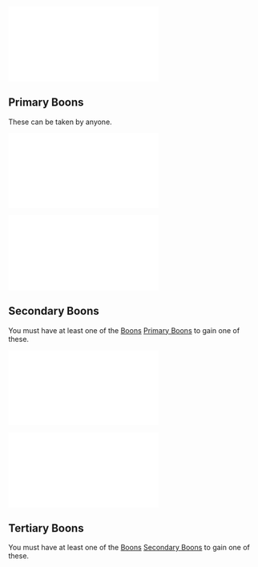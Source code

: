 ![Barbarian](Barbarian.md)
## Primary Boons
These can be taken by anyone.

![Rage](Player's%20Handbook/Boons/Rage.md)

![Swift Strike](Swift%20Strike.md)

## Secondary Boons
You must have at least one of the [Boons](Player's%20Handbook/Classes/Barbarian/Boons.md) [Primary Boons](Player's%20Handbook/Classes/Barbarian/Boons.md#Primary%20Boons) to gain one of these.

![Might of the Berserker](Might%20of%20the%20Berserker.md)

![Unyielding Resilience](Unyielding%20Resilience.md)

## Tertiary Boons
You must have at least one of the [Boons](Player's%20Handbook/Classes/Barbarian/Boons.md) [Secondary Boons](Player's%20Handbook/Classes/Barbarian/Boons.md#Secondary%20Boons) to gain one of these.
